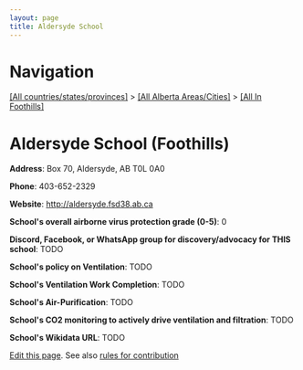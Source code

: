 ```yaml
---
layout: page
title: Aldersyde School
---
```

# Navigation

[[All countries/states/provinces]](../../..) > [[All Alberta Areas/Cities]](../..) > [[All In Foothills]](..)

# Aldersyde School (Foothills)

**Address**: Box 70, Aldersyde, AB T0L 0A0

**Phone**: 403-652-2329

**Website**: <http://aldersyde.fsd38.ab.ca>

**School's overall airborne virus protection grade (0-5)**: 0

**Discord, Facebook, or WhatsApp group for discovery/advocacy for THIS school**: TODO

**School's policy on Ventilation**: TODO

**School's Ventilation Work Completion**: TODO

**School's Air-Purification**: TODO

**School's CO2 monitoring to actively drive ventilation and filtration**: TODO

**School's Wikidata URL**: TODO


[Edit this page](https://github.com/ventilate-schools/AB/edit/main/./Foothills/Aldersyde_School.md). See also [rules for contribution](../../../contribution-rules/)